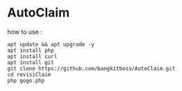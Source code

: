# AutoClaim

how to use :

```
apt update && apt upgrade -y
apt install php
apt install curl
apt install git
git clone https://github.com/bangkitboss/AutoClaim.git
cd revisiClaim
php gogo.php
```